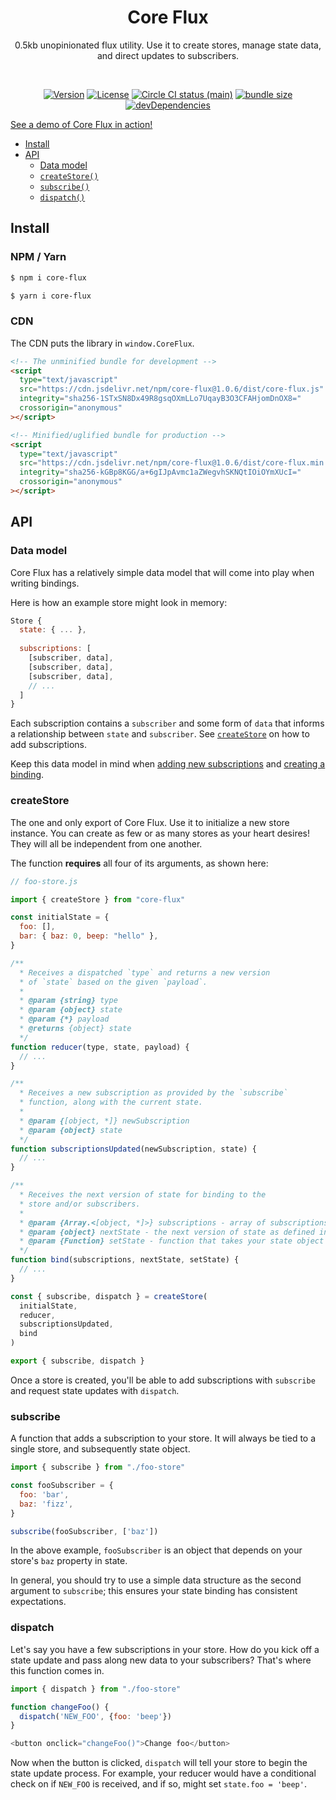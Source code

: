 <h1 align="center">Core Flux</h1>
<p align="center">0.5kb unopinionated flux utility. Use it to create stores, manage state data, and direct updates to subscribers.</p>
<br>
<p align="center">
  <a href="https://www.npmjs.com/package/core-flux"><img src="https://img.shields.io/npm/v/core-flux.svg?sanitize=true" alt="Version"></a>
  <a href="https://www.npmjs.com/package/core-flux"><img src="https://img.shields.io/npm/l/core-flux.svg?sanitize=true" alt="License"></a>
  <a href="https://www.npmjs.com/package/core-flux"><img src="https://badgen.net/circleci/github/geotrev/core-flux/main" alt="Circle CI status (main)" /></a>
  <a href="https://www.npmjs.com/package/core-flux"><img src="https://badgen.net/bundlephobia/minzip/core-flux" alt="bundle size" /></a>
  <a href="https://www.npmjs.com/package/core-flux"><img src="https://badgen.net/david/dev/geotrev/core-flux" alt="devDependencies" /></a>
</p>

[See a demo of Core Flux in action!](https://upgraded-todo.netlify.com)

- [Install](#install)
- [API](#api)
  - [Data model](#data-model)
  - [`createStore()`](#createstore)
  - [`subscribe()`](#subscribe)
  - [`dispatch()`](#dispatch)

## Install

### NPM / Yarn

```sh
$ npm i core-flux
```

```sh
$ yarn i core-flux
```

### CDN

The CDN puts the library in `window.CoreFlux`.

```html
<!-- The unminified bundle for development -->
<script
  type="text/javascript"
  src="https://cdn.jsdelivr.net/npm/core-flux@1.0.6/dist/core-flux.js"
  integrity="sha256-1STxSN8Dx49R8gsqOXmLLo7UqayB3O3CFAHjomDnOX8="
  crossorigin="anonymous"
></script>

<!-- Minified/uglified bundle for production -->
<script
  type="text/javascript"
  src="https://cdn.jsdelivr.net/npm/core-flux@1.0.6/dist/core-flux.min.js"
  integrity="sha256-kGBp8KGG/a+6gIJpAvmc1aZWegvhSKNQtIOiOYmXUcI="
  crossorigin="anonymous"
></script>
```

## API

### Data model

Core Flux has a relatively simple data model that will come into play when writing bindings.

Here is how an example store might look in memory:

```js
Store {
  state: { ... },
  
  subscriptions: [
    [subscriber, data],
    [subscriber, data],
    [subscriber, data],
    // ...
  ]
}
```

Each subscription contains a `subscriber` and some form of `data` that informs a relationship between `state` and `subscriber`. See [`createStore`](#createstore) on how to add subscriptions.

Keep this data model in mind when [adding new subscriptions](#subscriptionsupdated) and [creating a binding](#bind).

### createStore

The one and only export of Core Flux. Use it to initialize a new store instance. You can create as few or as many stores as your heart desires! They will all be independent from one another.

The function **requires** all four of its arguments, as shown here:

```js
// foo-store.js

import { createStore } from "core-flux"

const initialState = {
  foo: [],
  bar: { baz: 0, beep: "hello" },
}

/**
  * Receives a dispatched `type` and returns a new version 
  * of `state` based on the given `payload`.
  * 
  * @param {string} type
  * @param {object} state
  * @param {*} payload
  * @returns {object} state
  */
function reducer(type, state, payload) {
  // ...
}

/**
  * Receives a new subscription as provided by the `subscribe`
  * function, along with the current state.
  * 
  * @param {[object, *]} newSubscription
  * @param {object} state
  */
function subscriptionsUpdated(newSubscription, state) {
  // ...
}

/**
  * Receives the next version of state for binding to the 
  * store and/or subscribers.
  * 
  * @param {Array.<[object, *]>} subscriptions - array of subscriptions to your store
  * @param {object} nextState - the next version of state as defined in your reducer.
  * @param {Function} setState - function that takes your state object and assigns it back to the store.
  */
function bind(subscriptions, nextState, setState) {
  // ...
}

const { subscribe, dispatch } = createStore(
  initialState,
  reducer,
  subscriptionsUpdated,
  bind
)

export { subscribe, dispatch }
```

Once a store is created, you'll be able to add subscriptions with `subscribe` and request state updates with `dispatch`.

### subscribe

A function that adds a subscription to your store. It will always be tied to a single store, and subsequently state object.

```js
import { subscribe } from "./foo-store"

const fooSubscriber = {
  foo: 'bar',
  baz: 'fizz',
}

subscribe(fooSubscriber, ['baz'])
```

In the above example, `fooSubscriber` is an object that depends on your store's `baz` property in state.

In general, you should try to use a simple data structure as the second argument to `subscribe`; this ensures your state binding has consistent expectations.

### dispatch

Let's say you have a few subscriptions in your store. How do you kick off a state update and pass along new data to your subscribers? That's where this function comes in.

```js
import { dispatch } from "./foo-store"

function changeFoo() {
  dispatch('NEW_FOO', {foo: 'beep'})
}

<button onclick="changeFoo()">Change foo</button>
```

Now when the button is clicked, `dispatch` will tell your store to begin the state update process. For example, your reducer would have a conditional check on if `NEW_FOO` is received, and if so, might set `state.foo = 'beep'`.
